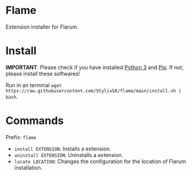 # Flame
Extension installer for Flarum.

# Install
**IMPORTANT**: Please check if you have installed [Python 3](https://www.python.org/downloads/) and [Pip](https://pip.pypa.io/en/stable/installing/#installing-with-get-pip-py). If not, please install these softwares!

Run in an terminal `wget https://raw.githubusercontent.com/Stylix58/flame/main/install.sh | bash`.

# Commands
Prefix: `flame`

- `install EXTENSION`: Installs a extension.
- `uninstall EXTENSION`: Uninstalls a extension.
- `locate LOCATION`: Changes the configuration for the location of Flarum installation.